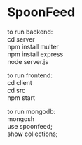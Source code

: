 # SpoonFeed

to run backend: <br />
cd server <br />
npm install multer <br />
npm install express <br />
node server.js <br />

to run frontend: <br />
cd client <br />
cd src <br />
npm start <br />

to run mongodb: <br />
mongosh <br />
use spoonfeed; <br />
show collections; <br />
